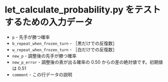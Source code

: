 # let_calculate_probability.py をテストするための入力データ

* `p` - 先手が勝つ確率
* `b_repeat_when_frozen_turn` - ［黒だけでの反復数］
* `w_repeat_when_frozen_turn` - ［白だけでの反復数］
* `new_p` - 調整後の先手が勝つ確率
* `new_p_error` - 調整後の表が出る確率の 0.50 からの差の絶対値です。初期値は 0.51
* `comment` - この行データの説明
